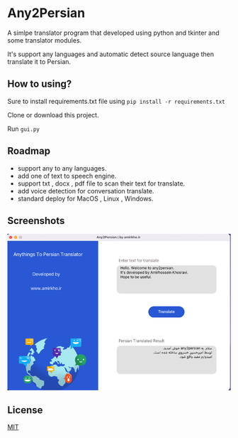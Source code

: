 
# Any2Persian

A simlpe translator program that developed using python and tkinter and some translator modules.

It's support any languages and automatic detect source language then translate it to Persian.




## How to using?

Sure to install requirements.txt file using `pip install -r requirements.txt` 

Clone or download this project.

Run `gui.py` 


## Roadmap

- support any to any languages.
- add one of text to speech engine.
- support txt , docx , pdf file to scan their text for translate.
- add voice detection for conversation translate.
- standard deploy for MacOS , Linux , Windows.


## Screenshots

![App Screenshot](https://github.com/amirkho-py/any2persian/blob/main/ScreenShot.png)

## License

[MIT](https://choosealicense.com/licenses/mit/)
